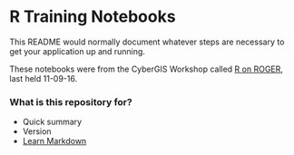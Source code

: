 # R Training Notebooks

This README would normally document whatever steps are necessary to get your application up and running.

These notebooks were from the CyberGIS Workshop called [R on ROGER](https://wiki.cigi.illinois.edu/pages/viewpage.action?pageId=12386419), last held 11-09-16.

### What is this repository for? ###

* Quick summary
* Version
* [Learn Markdown](https://bitbucket.org/tutorials/markdowndemo)